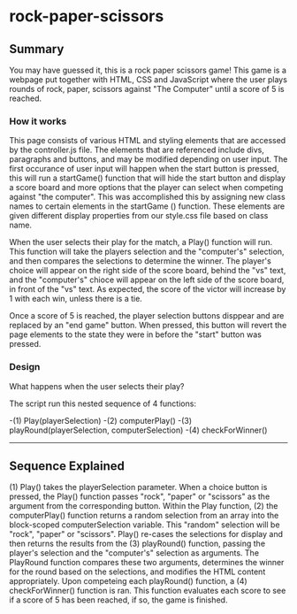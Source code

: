 # rock-paper-scissors
## Summary
You may have guessed it, this is a rock paper scissors game! This game is a webpage put together with HTML, CSS and JavaScript where the user plays rounds of rock, paper, scissors against "The Computer" until a score of 5 is reached.

### How it works
This page consists of various HTML and styling elements that are accessed by the controller.js file. The elements that are referenced include divs, paragraphs and buttons, and may be modified depending on user input. The first occurance of user input will happen when the start button is pressed, this will run a startGame() function that will hide the start button and display a score board and more options that the player can select when competing against "the computer". This was accomplished this by assigning new class names to certain elements in the startGame () function. These elements are given different display properties from our style.css file based on class name. 

When the user selects their play for the match, a Play() function will run. This function will take the players selection and the "computer's" selection, and then compares the selections to determine the winner. The player's choice will appear on the right side of the score board, behind the "vs" text, and the "computer's" chioce will appear on the left side of the score board, in front of the "vs" text. As expected, the score of the victor will increase by 1 with each win, unless there is a tie.

Once a score of 5 is reached, the player selection buttons disppear and are replaced by an "end game" button. When pressed, this button will revert the page elements to the state they were in before the "start" button was pressed.

### Design
What happens when the user selects their play?

The script run this nested sequence of 4 functions:

-(1) Play(playerSelection)
    -(2) computerPlay()
    -(3) playRound(playerSelection, computerSelection)
        -(4) checkForWinner()

------------------
Sequence Explained
------------------

(1) Play() takes the playerSelection parameter. When a choice button is pressed, the Play() function passes "rock", "paper" or "scissors" as the argument from the corresponding button. Within the Play function, (2) the computerPlay() function returns a random selection from an array into the block-scoped computerSelection variable. This "random" selection will be "rock", "paper" or "scissors". Play() re-cases the selections for display and then returns the results from the (3) playRound() function, passing the player's selection and the "computer's" selection as arguments. The PlayRound function compares these two arguments, determines the winner for the round based on the selections, and modifies the HTML content appropriately. Upon competeing each playRound() function, a (4) checkForWinner() function is ran. This function evaluates each score to see if a score of 5 has been reached, if so, the game is finished.
